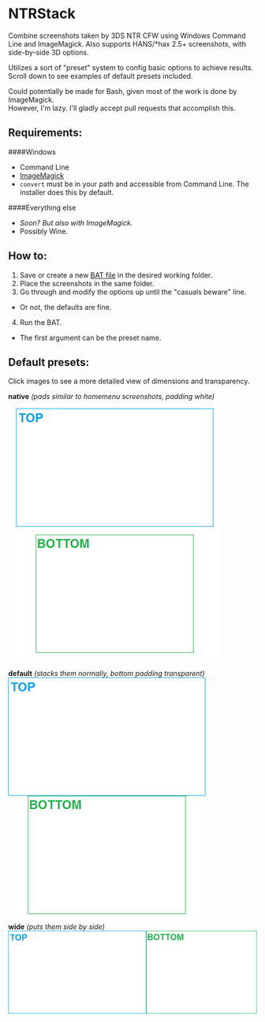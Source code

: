 # NTRStack
Combine screenshots taken by 3DS NTR CFW using Windows Command Line and ImageMagick.
Also supports HANS/*hax 2.5+ screenshots, with side-by-side 3D options.

Utilizes a sort of "preset" system to config basic options to achieve results.    
Scroll down to see examples of default presets included.

Could potentially be made for Bash, given most of the work is done by ImageMagick.    
However, I'm lazy. I'll gladly accept pull requests that accomplish this.

Requirements:
----
####Windows
- Command Line
- [ImageMagick](http://imagemagick.org/script/binary-releases.php#windows)
 - `convert` must be in your path and accessible from Command Line. The installer does this by default.

####Everything else
- *Soon? But also with ImageMagick.*
- Possibly Wine.

How to:
----
1. Save or create a new [BAT file](https://raw.githubusercontent.com/RePod/NTRStack/master/ntr_stack.bat) in the desired working folder.
2. Place the screenshots in the same folder.
3. Go through and modify the options up until the "casuals beware" line.
 - Or not, the defaults are fine.
4. Run the BAT.
 - The first argument can be the preset name.

Default presets:
----
Click images to see a more detailed view of dimensions and transparency.

**native** *(pads similar to homemenu screenshots, padding white)*    
!["native" preset](sample/HNI_0000.png)

**default** *(stacks them normally, bottom padding transparent)*    
![](sample/scr_0000.png)

**wide** *(puts them side by side)*    
![](sample/wide_0000.png)
